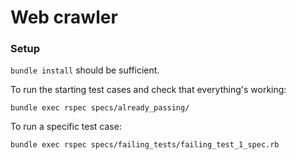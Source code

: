 # Web crawler

### Setup

`bundle install` should be sufficient.

To run the starting test cases and check that everything's working:

    bundle exec rspec specs/already_passing/

To run a specific test case:

    bundle exec rspec specs/failing_tests/failing_test_1_spec.rb
